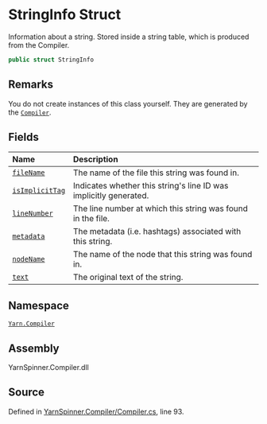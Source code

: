 # StringInfo Struct

Information about a string. Stored inside a string table, which is
produced from the Compiler.


```csharp
public struct StringInfo
```
## Remarks

You do not create instances of this class yourself. They are
generated by the [`Compiler`](/api/csharp/yarn.compiler/compiler.md).




## Fields
|Name|Description|
|:---|:---|
|[`fileName`](/api/csharp/yarn.compiler/stringinfo.filename.md)| The name of the file this string was found in. |
|[`isImplicitTag`](/api/csharp/yarn.compiler/stringinfo.isimplicittag.md)| Indicates whether this string's line ID was implicitly generated. |
|[`lineNumber`](/api/csharp/yarn.compiler/stringinfo.linenumber.md)| The line number at which this string was found in the file. |
|[`metadata`](/api/csharp/yarn.compiler/stringinfo.metadata.md)| The metadata (i.e. hashtags) associated with this string. |
|[`nodeName`](/api/csharp/yarn.compiler/stringinfo.nodename.md)| The name of the node that this string was found in. |
|[`text`](/api/csharp/yarn.compiler/stringinfo.text.md)| The original text of the string. |
## Namespace
[`Yarn.Compiler`](/api/csharp/yarn.compiler/README.md)

## Assembly
YarnSpinner.Compiler.dll

## Source
Defined in [YarnSpinner.Compiler/Compiler.cs](https://github.com/YarnSpinnerTool/YarnSpinner//blob/develop/YarnSpinner.Compiler/Compiler.cs#L93), line 93.

